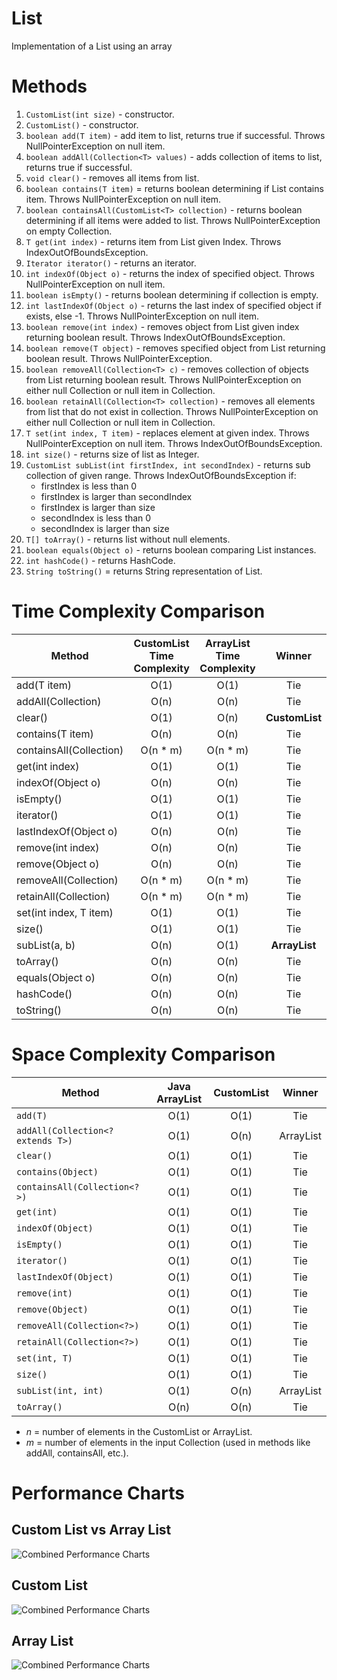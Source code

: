 # List

Implementation of a List using an array

# Methods

1. `CustomList(int size)` - constructor.
2. `CustomList()` - constructor.
3. `boolean add(T item)` - add item to list, returns true if successful. Throws NullPointerException on null item.
4. `boolean addAll(Collection<T> values)` - adds collection of items to list, returns true if successful.
5. `void clear()` - removes all items from list.
6. `boolean contains(T item)` = returns boolean determining if List contains item. Throws NullPointerException on null item.
7. `boolean containsAll(CustomList<T> collection)` - returns boolean determining if all items were added to list. Throws NullPointerException on empty Collection.
8. `T get(int index)` - returns item from List given Index. Throws IndexOutOfBoundsException. 
9. `Iterator iterator()` - returns an iterator. 
10. `int indexOf(Object o)` - returns the index of specified object. Throws NullPointerException on null item.
11. `boolean isEmpty()` - returns boolean determining if collection is empty.
12. `int lastIndexOf(Object o)` - returns the last index of specified object if exists, else -1. Throws NullPointerException on null item.
13. `boolean remove(int index)` - removes object from List given index returning boolean result. Throws IndexOutOfBoundsException.
14. `boolean remove(T object)` - removes specified object from List returning boolean result. Throws NullPointerException.
15. `boolean removeAll(Collection<T> c)` - removes collection of objects from List returning boolean result. Throws NullPointerException on either null Collection or null item in Collection.
16. `boolean retainAll(Collection<T> collection)` - removes all elements from list that do not exist in collection. Throws NullPointerException on either null Collection or null item in Collection.
17. `T set(int index, T item)` - replaces element at given index. Throws NullPointerException on null item. Throws IndexOutOfBoundsException.
18. `int size()` - returns size of list as Integer.
19. `CustomList subList(int firstIndex, int secondIndex)` - returns sub collection of given range. Throws IndexOutOfBoundsException if: 
    - firstIndex is less than 0 
    - firstIndex is larger than secondIndex
    - firstIndex is larger than size
    - secondIndex is less than 0
    - secondIndex is larger than size
20. `T[] toArray()` - returns list without null elements.
21. `boolean equals(Object o)` - returns boolean comparing List instances.
22. `int hashCode()` - returns HashCode.
23. `String toString()` = returns String representation of List.

# Time Complexity Comparison

| Method                  |  CustomList Time Complexity  |  ArrayList Time Complexity  |      Winner      |
|-------------------------|:----------------------------:|:---------------------------:|:----------------:|
| add(T item)             |             O(1)             |            O(1)             |       Tie        |
| addAll(Collection)      |             O(n)             |            O(n)             |       Tie        |
| clear()                 |             O(1)             |            O(n)             |  **CustomList**  |
| contains(T item)        |             O(n)             |            O(n)             |       Tie        |
| containsAll(Collection) |           O(n * m)           |          O(n * m)           |       Tie        |
| get(int index)          |             O(1)             |            O(1)             |       Tie        |
| indexOf(Object o)       |             O(n)             |            O(n)             |       Tie        |
| isEmpty()               |             O(1)             |            O(1)             |       Tie        |
| iterator()              |             O(1)             |            O(1)             |       Tie        |
| lastIndexOf(Object o)   |             O(n)             |            O(n)             |       Tie        |
| remove(int index)       |             O(n)             |            O(n)             |       Tie        |
| remove(Object o)        |             O(n)             |            O(n)             |       Tie        |
| removeAll(Collection)   |           O(n * m)           |          O(n * m)           |       Tie        |
| retainAll(Collection)   |           O(n * m)           |          O(n * m)           |       Tie        |
| set(int index, T item)  |             O(1)             |            O(1)             |       Tie        |
| size()                  |             O(1)             |            O(1)             |       Tie        |
| subList(a, b)           |             O(n)             |            O(1)             |  **ArrayList**   |
| toArray()               |             O(n)             |            O(n)             |       Tie        |
| equals(Object o)        |             O(n)             |            O(n)             |       Tie        |
| hashCode()              |             O(n)             |            O(n)             |       Tie        |
| toString()              |             O(n)             |            O(n)             |       Tie        |

# Space Complexity Comparison

| **Method**                          | **Java ArrayList** | **CustomList<T>** | **Winner**         |
|-------------------------------------|:------------------:|:-----------------:|:------------------:|
| `add(T)`                            | O(1)              | O(1)              | Tie                |
| `addAll(Collection<? extends T>)`   | O(1)              | O(n)              | ArrayList          |
| `clear()`                           | O(1)              | O(1)              | Tie                |
| `contains(Object)`                  | O(1)              | O(1)              | Tie                |
| `containsAll(Collection<?>)`        | O(1)              | O(1)              | Tie                |
| `get(int)`                          | O(1)              | O(1)              | Tie                |
| `indexOf(Object)`                   | O(1)              | O(1)              | Tie                |
| `isEmpty()`                         | O(1)              | O(1)              | Tie                |
| `iterator()`                        | O(1)              | O(1)              | Tie                |
| `lastIndexOf(Object)`               | O(1)              | O(1)              | Tie                |
| `remove(int)`                       | O(1)              | O(1)              | Tie                |
| `remove(Object)`                    | O(1)              | O(1)              | Tie                |
| `removeAll(Collection<?>)`          | O(1)              | O(1)              | Tie                |
| `retainAll(Collection<?>)`          | O(1)              | O(1)              | Tie                |
| `set(int, T)`                       | O(1)              | O(1)              | Tie                |
| `size()`                            | O(1)              | O(1)              | Tie                |
| `subList(int, int)`                 | O(1)              | O(n)              | ArrayList          |
| `toArray()`                         | O(n)              | O(n)              | Tie                |
- *n* = number of elements in the CustomList or ArrayList.
- *m* = number of elements in the input Collection (used in methods like addAll, containsAll, etc.).

# Performance Charts
## Custom List vs Array List
![Combined Performance Charts](PerformanceTesting/CustomList_vs_ArrayList_Performance_Comparisons.png)

## Custom List
![Combined Performance Charts](PerformanceTesting/CustomList_Performance.png)

## Array List
![Combined Performance Charts](PerformanceTesting/ArrayList_Performance.png)

